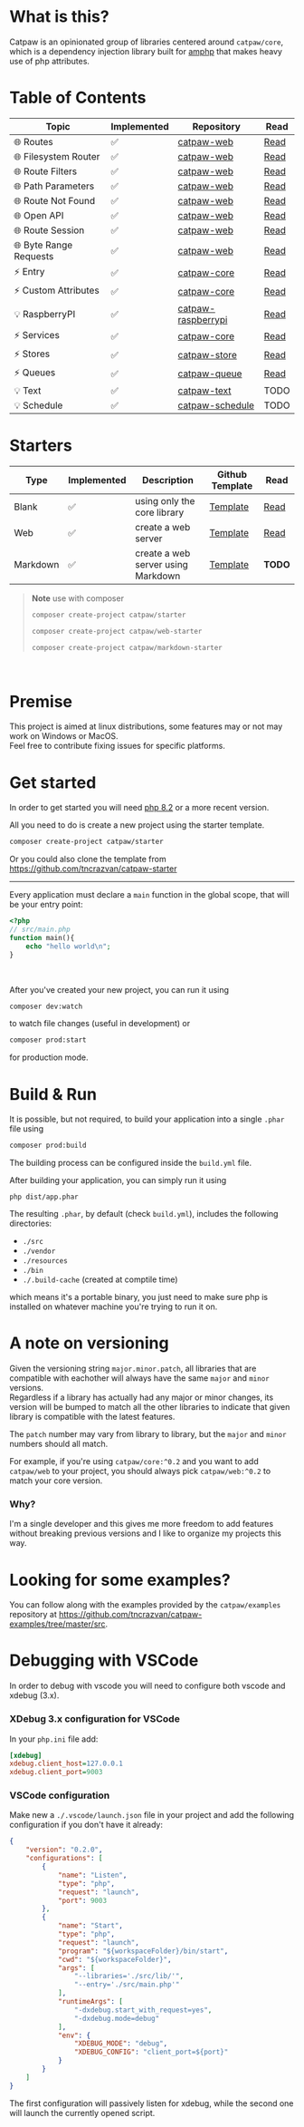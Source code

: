 # What is this?

Catpaw is an opinionated group of libraries centered around `catpaw/core`, which is a dependency injection library built for [amphp](https://amphp.org/) that makes heavy use of php attributes.

# Table of Contents

| Topic                      | Implemented  | Repository                                                                  | Read                                       |
|----------------------------|--------------|-----------------------------------------------------------------------------|--------------------------------------------|
| 🌐 Routes       | ✅           | [catpaw-web](https://github.com/tncrazvan/catpaw-web)                       | [Read](./docs/1.routes.md)     |
| 🌐 Filesystem Router   | ✅           | [catpaw-web](https://github.com/tncrazvan/catpaw-web)                       | [Read](./docs/17.filesystem-router.md) |
| 🌐 Route Filters              | ✅           | [catpaw-web](https://github.com/tncrazvan/catpaw-web)                       | [Read](./docs/9.route-filters.md)           |
| 🌐 Path Parameters      | ✅           | [catpaw-web](https://github.com/tncrazvan/catpaw-web)                       | [Read](./docs/2.path-parameters.md)    |
| 🌐 Route Not Found       | ✅           | [catpaw-web](https://github.com/tncrazvan/catpaw-web)                       | [Read](./docs/3.route-not-found.md)      |
| 🌐 Open API                 | ✅           | [catpaw-web](https://github.com/tncrazvan/catpaw-web)                       | [Read](./docs/18.open-api.md)             |
| 🌐 Route Session              | ✅           | [catpaw-web](https://github.com/tncrazvan/catpaw-web)                       | [Read](./docs/4.route-session.md)           |
| 🌐 Byte Range Requests  | ✅           | [catpaw-web](https://github.com/tncrazvan/catpaw-web)                       | [Read](./docs/7.byte-range-requests.md) |
| ⚡ Entry                    | ✅           | [catpaw-core](https://github.com/tncrazvan/catpaw-core)                     | [Read](./docs/5.entry.md)                |
| ⚡ Custom Attributes        | ✅           | [catpaw-core](https://github.com/tncrazvan/catpaw-core)                     | [Read](./docs/8.custom-attributes.md)     |
| 💡 RaspberryPI             | ✅           | [catpaw-raspberrypi](https://github.com/tncrazvan/catpaw-raspberrypi)       | [Read](./docs/11.raspberrypi.md)         |
| ⚡ Services                 | ✅           | [catpaw-core](https://github.com/tncrazvan/catpaw-core)                     | [Read](./docs/13.services.md)            |
| ⚡ Stores                   | ✅           | [catpaw-store](https://github.com/tncrazvan/catpaw-store)                   | [Read](./docs/12.stores.md)              |
| ⚡ Queues                   | ✅           | [catpaw-queue](https://github.com/tncrazvan/catpaw-queue)                   | [Read](./docs/21.queues.md)      |
| 💡 Text                   | ✅           | [catpaw-text](https://github.com/tncrazvan/catpaw-text)                   | TODO      |
| 💡 Schedule                   | ✅           | [catpaw-schedule](https://github.com/tncrazvan/catpaw-schedule)                   | TODO      |

# Starters

| Type     | Implemented | Description                                 | Github Template                                                  | Read                                    |
|----------|-------------|---------------------------------------------|------------------------------------------------------------------|-----------------------------------------|
| Blank    | ✅          | using only the core library                 | [Template](https://github.com/tncrazvan/catpaw-starter)          | [Read](./README.md#get-started)       |
| Web      | ✅          | create a web server                         | [Template](https://github.com/tncrazvan/catpaw-web-starter)      | [Read](./docs/16.Web.md)              |
| Markdown | ✅          | create a web server using Markdown          | [Template](https://github.com/tncrazvan/catpaw-markdown-starter) | __TODO__                                |



> **Note** use with composer<br/>
>    ```bash
>    composer create-project catpaw/starter
>    ```
>    ```bash
>    composer create-project catpaw/web-starter
>    ```
>    ```bash
>    composer create-project catpaw/markdown-starter
>    ```
<br/>

# Premise

This project is aimed at linux distributions, some features may or not may work on Windows or MacOS.<br/>
Feel free to contribute fixing issues for specific platforms.

# Get started

In order to get started you will need [php 8.2](https://www.php.net/downloads.php) or a more recent version.

All you need to do is create a new project using the starter template.

```bash
composer create-project catpaw/starter
```

Or you could also clone the template from https://github.com/tncrazvan/catpaw-starter

---

Every application must declare a ```main``` function in the global scope, that will be your entry point:

```php
<?php
// src/main.php
function main(){
    echo "hello world\n";
}
```

<br/>

After you've created your new project, you can run it using

```bash
composer dev:watch
```
to watch file changes (useful in development)
or

```bash
composer prod:start
```
for production mode.

# Build & Run

It is possible, but not required, to build your application into a single `.phar` file using

```bash
composer prod:build
```
The building process can be configured inside the `build.yml` file.

After building your application, you can simply run it using 
```
php dist/app.phar
```
The resulting `.phar`, by default (check `build.yml`), includes the following directories:

- `./src`
- `./vendor`
- `./resources`
- `./bin`
- `./.build-cache` (created at comptile time)

which means it's a portable binary, you just need to make 
sure php is installed on whatever machine you're trying to run it on.

# A note on versioning

Given the versioning string `major.minor.patch`, all libraries that are compatible with eachother will always have the same `major` and `minor` versions.<br/>
Regardless if a library has actually had any major or minor changes, its version will be bumped to match all the other libraries to indicate that given library is compatible with the latest features.<br/>

The `patch` number may vary from library to library, but the `major` and `minor` numbers should all match.

For example, if you're using `catpaw/core:^0.2` and you want to add `catpaw/web` to your project, you should always pick `catpaw/web:^0.2` to match your core version.

### Why? 
I'm a single developer and this gives me more freedom to add features without breaking previous versions and I like to organize my projects this way.
# Looking for some examples?

You can follow along with the examples provided by the `catpaw/examples` repository at https://github.com/tncrazvan/catpaw-examples/tree/master/src.


# Debugging with VSCode

In order to debug with vscode you will need to configure both vscode and xdebug (3.x).

### XDebug 3.x configuration for VSCode

In your `php.ini` file add:
```ini
[xdebug]
xdebug.client_host=127.0.0.1
xdebug.client_port=9003
```

### VSCode configuration

Make new a `./.vscode/launch.json` file in your project and add the following configuration if you don't have it already:
```json
{
    "version": "0.2.0",
    "configurations": [
        {
            "name": "Listen",
            "type": "php",
            "request": "launch",
            "port": 9003
        },
        {
            "name": "Start",
            "type": "php",
            "request": "launch",
            "program": "${workspaceFolder}/bin/start",
            "cwd": "${workspaceFolder}",
            "args": [
                "--libraries='./src/lib/'",
                "--entry='./src/main.php'"
            ],
            "runtimeArgs": [
                "-dxdebug.start_with_request=yes",
                "-dxdebug.mode=debug"
            ],
            "env": {
                "XDEBUG_MODE": "debug",
                "XDEBUG_CONFIG": "client_port=${port}"
            }
        }
    ]
}
```

The first configuration will passively listen for xdebug, while the second one will launch the currently opened script.
